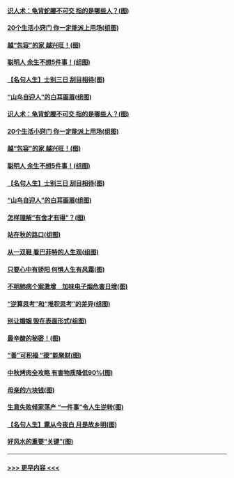 #### [识人术：龟背蛇腰不可交 指的是哪些人？(图)](../pages/p8/907503.md?t=09162300) 
#### [20个生活小窍门 你一定能派上用场(组图)](../pages/p8/907510.md?t=09162300) 
#### [越“包容”的家 越兴旺！(图)](../pages/p8/907328.md?t=09162300) 
#### [聪明人 余生不想5件事！(组图)](../pages/p8/907364.md?t=09162300) 
#### [【名句人生】士别三日 刮目相待(图)](../pages/p8/906988.md?t=09162300) 
#### [“山鸟自迎人”的白耳画眉(组图)](../pages/p8/907332.md?t=09162300) 
#### [识人术：龟背蛇腰不可交 指的是哪些人？(图)](../pages/p8/907503.md?t=09162300) 
#### [20个生活小窍门 你一定能派上用场(组图)](../pages/p8/907510.md?t=09162300) 
#### [越“包容”的家 越兴旺！(图)](../pages/p8/907328.md?t=09162300) 
#### [聪明人 余生不想5件事！(组图)](../pages/p8/907364.md?t=09162300) 
#### [【名句人生】士别三日 刮目相待(图)](../pages/p8/906988.md?t=09162300) 
#### [“山鸟自迎人”的白耳画眉(组图)](../pages/p8/907332.md?t=09162300) 
#### [怎样理解“有舍才有得”？(图)](../pages/p8/906872.md?t=09162300) 
#### [站在秋的路口(组图)](../pages/p8/906914.md?t=09162300) 
#### [从一双鞋 看巴菲特的人生观(组图)](../pages/p8/907311.md?t=09162300) 
#### [只要心中有骄阳 何惧人生有风霜(图)](../pages/p8/907320.md?t=09162300) 
#### [不明肺病个案激增　加味电子烟危害日增(图)](../pages/p8/907307.md?t=09162300) 
#### [“逆算思考”和“堆积思考”的差异(组图)](../pages/p8/907229.md?t=09162300) 
#### [别让婚姻 毁在表面形式(组图)](../pages/p8/907118.md?t=09162300) 
#### [最辛酸的秘密！(图)](../pages/p8/906327.md?t=09162300) 
#### [“善”可积福 “德”能聚财(图)](../pages/p8/906906.md?t=09162300) 
#### [中秋烤肉全攻略 有害物质降低90%(图)](../pages/p8/907227.md?t=09162300) 
#### [母亲的六块钱(图)](../pages/p8/907107.md?t=09162300) 
#### [生意失败倾家荡产 “一件事”令人生逆转(图)](../pages/p8/907101.md?t=09162300) 
#### [【名句人生】露从今夜白 月是故乡明(图)](../pages/p8/906558.md?t=09162300) 
#### [好风水的重要“关键”(图)](../pages/p8/907087.md?t=09162300) 

----
#### [ >>> 更早内容 <<< ](../indexes/p8-earlier.md)
